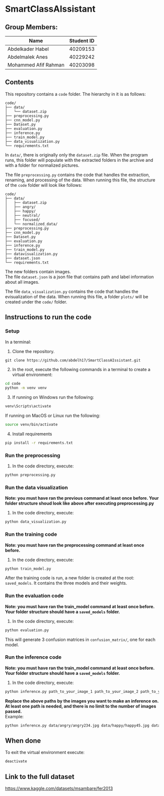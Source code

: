 # SmartClassAIssistant
## Group Members:

| Name | Student ID         |
|------------|--------------|
| Abdelkader Habel      |  40209153  |
| Abdelmalek Anes       | 40229242   |
|     Mohammed Afif Rahman   | 40203098|

## Contents
This repository contains a ```code``` folder. The hierarchy in it is as follows:
```
code/
├── data/
│   └── dataset.zip
├── preprocessing.py
├── cnn_model.py
├── Dataset.py
├── evaluation.py
├── inference.py
├── train_model.py
├── data_visualization.py
└── requirements.txt

```
In ```data/```, there is originally only the ```dataset.zip``` file. When the program runs, this folder will populate with the extracted folders in the archive and with a folder for normalized pictures.

The file ```preprocessing.py``` contains the code that handles the extraction, renaming, and processing of the data. When running this file, the structure of the ```code``` folder will look like follows:

```
code/
├── data/
│   ├── dataset.zip
│   ├── angry/
│   ├── happy/
│   ├── neutral/
│   ├── focused/
│   └── normalized_data/
├── preprocessing.py
├── cnn_model.py
├── Dataset.py
├── evaluation.py
├── inference.py
├── train_model.py
├── datavisualization.py
├── dataset.json
└── requirements.txt

```
The new folders contain images.  
The file ```dataset.json``` is a json file that contains path and label information about all images.

The file ```data_visualization.py``` contains the code that handles the evisualization of the data. When running this file, a folder ```plots/``` will be created under the ```code/``` folder.


## Instructions to run the code
### Setup
In a terminal:
1. Clone the repository.
```
git clone https://github.com/abdelh17/SmartClassAIssistant.git
```
2. In the root, execute the following commands in a terminal to create a virtual environment:
```bash
cd code
python -m venv venv
```
3. If running on Windows run the following:
```bash
venv\Scripts\activate
```
If running on MacOS or Linux run the following:
```bash
source venv/bin/activate
```
4. Install requirements
```bash
pip install -r requirements.txt
```
### Run the preprocessing
1. In the code directory, execute:
```bash
python preprocessing.py
```
### Run the data visualization
**Note: you must have ran the previous command at least once before. Your folder structure shoud look like above after executing preprocessing.py**
1. In the code directory, execute:
```bash
python data_visualization.py
```

### Run the training code
**Note: you must have ran the preprocessing command at least once before.**
1. In the code directory, execute:
```bash
python train_model.py
```
After the training code is run, a new folder is created at the root: ```saved_models```. It contains the three models and their weights.

### Run the evaluation code
**Note: you must have ran the train_model command at least once before. Your folder structure should have a ```saved_models``` folder.**
1. In the code directory, execute:
```bash
python evaluation.py
```
This will generate 3 confusion matrices in ```confusion_matrix/```, one for each model.


### Run the inference code
**Note: you must have ran the train_model command at least once before. Your folder structure should have a ```saved_models``` folder.**
1. In the code directory, execute:
```bash
python inference.py path_to_your_image_1 path_to_your_image_2 path_to_your_image_3
```
**Replace the above paths by the images you want to make an inference on. At least one path is needed, and there is no limit to the number of images passed.**  
Example:
```bash
python inference.py data/angry/angry234.jpg data/happy/happy45.jpg data/neutral/neutral34.jpg
```

## When done
To exit the virtual environment execute:
```bash
deactivate
```

## Link to the full dataset
https://www.kaggle.com/datasets/msambare/fer2013



